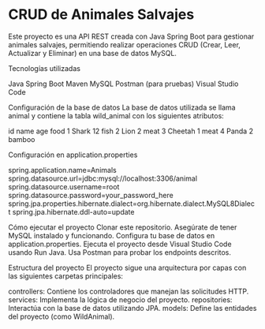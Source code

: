 # CRUD de Animales Salvajes
Este proyecto es una API REST creada con Java Spring Boot para gestionar animales salvajes, permitiendo realizar operaciones CRUD (Crear, Leer, Actualizar y Eliminar) en una base de datos MySQL.

Tecnologías utilizadas

Java Spring Boot
Maven
MySQL
Postman (para pruebas)
Visual Studio Code

Configuración de la base de datos
La base de datos utilizada se llama animal y contiene la tabla wild_animal con los siguientes atributos:

id	name	age	food
1	Shark	12	fish
2	Lion	2	meat
3	Cheetah	1	meat
4	Panda	2	bamboo

Configuración en application.properties

spring.application.name=Animals
spring.datasource.url=jdbc:mysql://localhost:3306/animal
spring.datasource.username=root
spring.datasource.password=your_password_here
spring.jpa.properties.hibernate.dialect=org.hibernate.dialect.MySQL8Dialect
spring.jpa.hibernate.ddl-auto=update

Cómo ejecutar el proyecto
Clonar este repositorio.
Asegúrate de tener MySQL instalado y funcionando.
Configura tu base de datos en application.properties.
Ejecuta el proyecto desde Visual Studio Code usando Run Java.
Usa Postman para probar los endpoints descritos.


Estructura del proyecto
El proyecto sigue una arquitectura por capas con las siguientes carpetas principales:

controllers: Contiene los controladores que manejan las solicitudes HTTP.
services: Implementa la lógica de negocio del proyecto.
repositories: Interactúa con la base de datos utilizando JPA.
models: Define las entidades del proyecto (como WildAnimal).